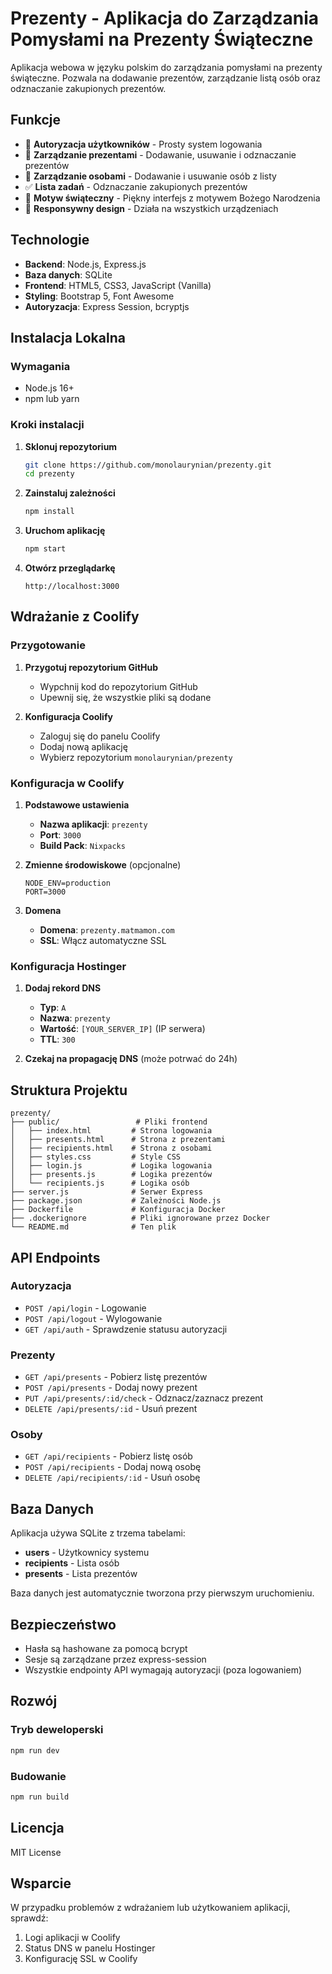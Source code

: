 # Prezenty - Aplikacja do Zarządzania Pomysłami na Prezenty Świąteczne

Aplikacja webowa w języku polskim do zarządzania pomysłami na prezenty świąteczne. Pozwala na dodawanie prezentów, zarządzanie listą osób oraz odznaczanie zakupionych prezentów.

## Funkcje

- 🔐 **Autoryzacja użytkowników** - Prosty system logowania
- 🎁 **Zarządzanie prezentami** - Dodawanie, usuwanie i odznaczanie prezentów
- 👥 **Zarządzanie osobami** - Dodawanie i usuwanie osób z listy
- ✅ **Lista zadań** - Odznaczanie zakupionych prezentów
- 🎨 **Motyw świąteczny** - Piękny interfejs z motywem Bożego Narodzenia
- 📱 **Responsywny design** - Działa na wszystkich urządzeniach

## Technologie

- **Backend**: Node.js, Express.js
- **Baza danych**: SQLite
- **Frontend**: HTML5, CSS3, JavaScript (Vanilla)
- **Styling**: Bootstrap 5, Font Awesome
- **Autoryzacja**: Express Session, bcryptjs

## Instalacja Lokalna

### Wymagania
- Node.js 16+ 
- npm lub yarn

### Kroki instalacji

1. **Sklonuj repozytorium**
   ```bash
   git clone https://github.com/monolaurynian/prezenty.git
   cd prezenty
   ```

2. **Zainstaluj zależności**
   ```bash
   npm install
   ```

3. **Uruchom aplikację**
   ```bash
   npm start
   ```

4. **Otwórz przeglądarkę**
   ```
   http://localhost:3000
   ```

## Wdrażanie z Coolify

### Przygotowanie

1. **Przygotuj repozytorium GitHub**
   - Wypchnij kod do repozytorium GitHub
   - Upewnij się, że wszystkie pliki są dodane

2. **Konfiguracja Coolify**
   - Zaloguj się do panelu Coolify
   - Dodaj nową aplikację
   - Wybierz repozytorium `monolaurynian/prezenty`

### Konfiguracja w Coolify

1. **Podstawowe ustawienia**
   - **Nazwa aplikacji**: `prezenty`
   - **Port**: `3000`
   - **Build Pack**: `Nixpacks`

2. **Zmienne środowiskowe** (opcjonalne)
   ```
   NODE_ENV=production
   PORT=3000
   ```

3. **Domena**
   - **Domena**: `prezenty.matmamon.com`
   - **SSL**: Włącz automatyczne SSL

### Konfiguracja Hostinger

1. **Dodaj rekord DNS**
   - **Typ**: `A`
   - **Nazwa**: `prezenty`
   - **Wartość**: `[YOUR_SERVER_IP]` (IP serwera)
   - **TTL**: `300`

2. **Czekaj na propagację DNS** (może potrwać do 24h)

## Struktura Projektu

```
prezenty/
├── public/                 # Pliki frontend
│   ├── index.html         # Strona logowania
│   ├── presents.html      # Strona z prezentami
│   ├── recipients.html    # Strona z osobami
│   ├── styles.css         # Style CSS
│   ├── login.js           # Logika logowania
│   ├── presents.js        # Logika prezentów
│   └── recipients.js      # Logika osób
├── server.js              # Serwer Express
├── package.json           # Zależności Node.js
├── Dockerfile             # Konfiguracja Docker
├── .dockerignore          # Pliki ignorowane przez Docker
└── README.md              # Ten plik
```

## API Endpoints

### Autoryzacja
- `POST /api/login` - Logowanie
- `POST /api/logout` - Wylogowanie
- `GET /api/auth` - Sprawdzenie statusu autoryzacji

### Prezenty
- `GET /api/presents` - Pobierz listę prezentów
- `POST /api/presents` - Dodaj nowy prezent
- `PUT /api/presents/:id/check` - Odznacz/zaznacz prezent
- `DELETE /api/presents/:id` - Usuń prezent

### Osoby
- `GET /api/recipients` - Pobierz listę osób
- `POST /api/recipients` - Dodaj nową osobę
- `DELETE /api/recipients/:id` - Usuń osobę

## Baza Danych

Aplikacja używa SQLite z trzema tabelami:

- **users** - Użytkownicy systemu
- **recipients** - Lista osób
- **presents** - Lista prezentów

Baza danych jest automatycznie tworzona przy pierwszym uruchomieniu.

## Bezpieczeństwo

- Hasła są hashowane za pomocą bcrypt
- Sesje są zarządzane przez express-session
- Wszystkie endpointy API wymagają autoryzacji (poza logowaniem)

## Rozwój

### Tryb deweloperski
```bash
npm run dev
```

### Budowanie
```bash
npm run build
```

## Licencja

MIT License

## Wsparcie

W przypadku problemów z wdrażaniem lub użytkowaniem aplikacji, sprawdź:
1. Logi aplikacji w Coolify
2. Status DNS w panelu Hostinger
3. Konfigurację SSL w Coolify 